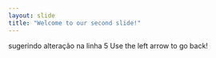 ```yaml
---
layout: slide
title: "Welcome to our second slide!"
---
```

sugerindo alteração na linha 5
Use the left arrow to go back!
